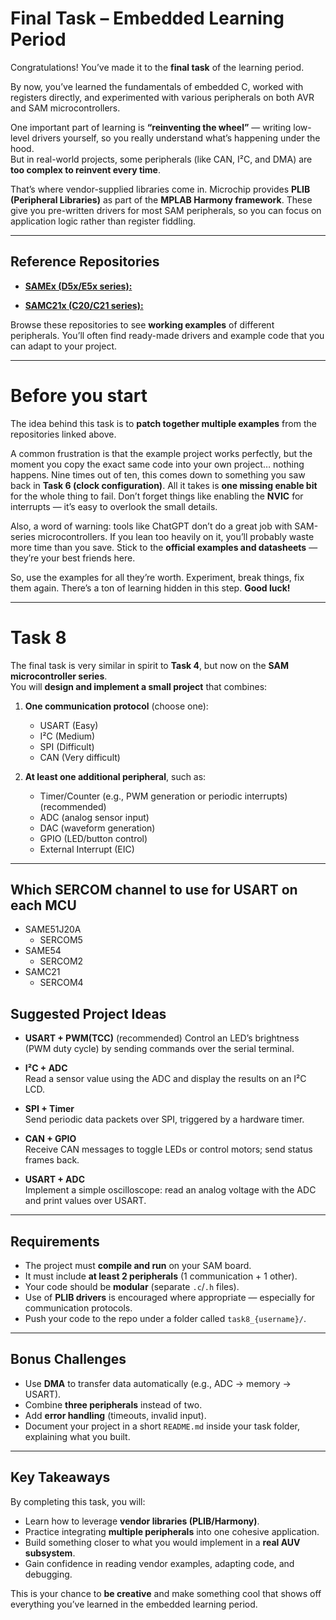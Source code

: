 #  Final Task – Embedded Learning Period

Congratulations! You’ve made it to the **final task** of the learning period.   

By now, you’ve learned the fundamentals of embedded C, worked with registers directly, and experimented with various peripherals on both AVR and SAM microcontrollers.  

One important part of learning is **“reinventing the wheel”** — writing low-level drivers yourself, so you really understand what’s happening under the hood.  
But in real-world projects, some peripherals (like CAN, I²C, and DMA) are **too complex to reinvent every time**. 

That’s where vendor-supplied libraries come in. Microchip provides **PLIB (Peripheral Libraries)** as part of the **MPLAB Harmony framework**. These give you pre-written drivers for most SAM peripherals, so you can focus on application logic rather than register fiddling.

---

## Reference Repositories

- [**SAMEx (D5x/E5x series):**](https://github.com/Microchip-MPLAB-Harmony/csp_apps_sam_d5x_e5x.git)

- [**SAMC21x (C20/C21 series):**](https://github.com/Microchip-MPLAB-Harmony/csp_apps_sam_c20_c21.git)

Browse these repositories to see **working examples** of different peripherals. You’ll often find ready-made drivers and example code that you can adapt to your project.

---

# Before you start

The idea behind this task is to **patch together multiple examples** from the repositories linked above.

A common frustration is that the example project works perfectly, but the moment you copy the exact same code into your own project… nothing happens. Nine times out of ten, this comes down to something you saw back in **Task 6 (clock configuration)**. All it takes is **one missing enable bit** for the whole thing to fail. Don’t forget things like enabling the **NVIC** for interrupts — it’s easy to overlook the small details.

Also, a word of warning: tools like ChatGPT don’t do a great job with SAM-series microcontrollers. If you lean too heavily on it, you’ll probably waste more time than you save. Stick to the **official examples and datasheets** — they’re your best friends here.

So, use the examples for all they’re worth. Experiment, break things, fix them again. There’s a ton of learning hidden in this step. **Good luck!** 

---

# Task 8 

The final task is very similar in spirit to **Task 4**, but now on the **SAM microcontroller series**.  
You will **design and implement a small project** that combines:

1. **One communication protocol** (choose one):  
   - USART  (Easy)
   - I²C  (Medium)
   - SPI  (Difficult)
   - CAN  (Very difficult)

2. **At least one additional peripheral**, such as:  
   - Timer/Counter (e.g., PWM generation or periodic interrupts)  (recommended)
   - ADC (analog sensor input)  
   - DAC (waveform generation)  
   - GPIO (LED/button control)  
   - External Interrupt (EIC)  

---

## Which SERCOM channel to use for USART on each MCU

- SAME51J20A
    - SERCOM5
- SAME54
    - SERCOM2
- SAMC21
    - SERCOM4

## Suggested Project Ideas

- **USART + PWM(TCC)**  (recommended)
  Control an LED’s brightness (PWM duty cycle) by sending commands over the serial terminal.

- **I²C + ADC**  
  Read a sensor value using the ADC and display the results on an I²C LCD.

- **SPI + Timer**  
  Send periodic data packets over SPI, triggered by a hardware timer.

- **CAN + GPIO**  
  Receive CAN messages to toggle LEDs or control motors; send status frames back.

- **USART + ADC**  
  Implement a simple oscilloscope: read an analog voltage with the ADC and print values over USART.

---

##  Requirements

- The project must **compile and run** on your SAM board.  
- It must include **at least 2 peripherals** (1 communication + 1 other).  
- Your code should be **modular** (separate `.c`/`.h` files).  
- Use of **PLIB drivers** is encouraged where appropriate — especially for communication protocols.  
- Push your code to the repo under a folder called `task8_{username}/`.

---

##  Bonus Challenges

- Use **DMA** to transfer data automatically (e.g., ADC → memory → USART).  
- Combine **three peripherals** instead of two.  
- Add **error handling** (timeouts, invalid input).  
- Document your project in a short `README.md` inside your task folder, explaining what you built.

---

##  Key Takeaways

By completing this task, you will:
- Learn how to leverage **vendor libraries (PLIB/Harmony)**.  
- Practice integrating **multiple peripherals** into one cohesive application.  
- Build something closer to what you would implement in a **real AUV subsystem**.  
- Gain confidence in reading vendor examples, adapting code, and debugging.  

This is your chance to **be creative** and make something cool that shows off everything you’ve learned in the embedded learning period. 
